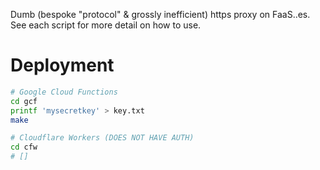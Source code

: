 Dumb (bespoke "protocol" & grossly inefficient) https proxy on FaaS..es.
See each script for more detail on how to use.

# Deployment

```sh
# Google Cloud Functions
cd gcf
printf 'mysecretkey' > key.txt
make

# Cloudflare Workers (DOES NOT HAVE AUTH)
cd cfw
# []
```
